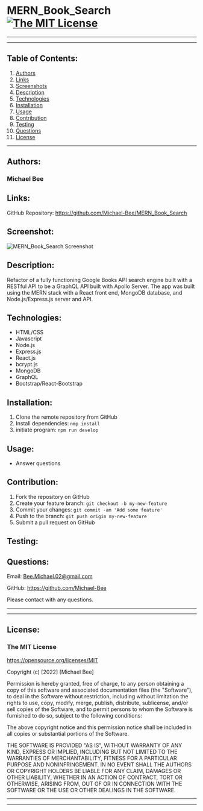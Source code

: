 # MERN_Book_Search [![The MIT License](https://img.shields.io/badge/License-MIT-red.svg)](https://opensource.org/licenses/MIT)

---
---

## Table of Contents:
1. [Authors](#authors)
2. [Links](#links)
3. [Screenshots](#screenshot)
4. [Description](#description)
5. [Technologies](#technologies)
6. [Installation](#installation)
7. [Usage](#usage)
8. [Contribution](#contribution)
9. [Testing](#testing)
10. [Questions](#contact)
11. [License](#license)
---
## <span id="authors">Authors:</span>
### Michael Bee


## <span id="links">Links:</span>
GitHub Repository: https://github.com/Michael-Bee/MERN_Book_Search


## <span id="screenshot">Screenshot:</span>
![MERN_Book_Search Screenshot](<!--- file location --->)


## <span id="description">Description:</span>
Refactor of a fully functioning Google Books API search engine built with a RESTful API to be a GraphQL API built with Apollo Server. The app was built using the MERN stack with a React front end, MongoDB database, and Node.js/Express.js server and API.


## <span id="technologies">Technologies:</span>
* HTML/CSS
* Javascript
* Node.js
* Express.js
* React.js
* bcrypt.js
* MongoDB
* GraphQL
* Bootstrap/React-Bootstrap


## <span id="installation">Installation:</span>
1. Clone the remote repository from GitHub
2. Install dependencies: `nmp install`
4. initiate program: `npm run develop`


## <span id="usage">Usage:</span>
* Answer questions 


## <span id="contribution">Contribution:</span>
1. Fork the repository on GitHub
2. Create your feature branch: `git checkout -b my-new-feature`
3. Commit your changes: `git commit -am 'Add some feature'`
4. Push to the branch: `git push origin my-new-feature`
5. Submit a pull request on GitHub


## <span id="testing">Testing:</span>


## <span id="contact">Questions:</span>
Email: Bee.Michael.02@gmail.com

GitHub: https://github.com/Michael-Bee

Please contact with any questions.

---
---

## <span id="license">License:</span>
### The MIT License

https://opensource.org/licenses/MIT

Copyright (c) [2022] [Michael Bee]

Permission is hereby granted, free of charge, to any person obtaining a copy
of this software and associated documentation files (the "Software"), to deal
in the Software without restriction, including without limitation the rights
to use, copy, modify, merge, publish, distribute, sublicense, and/or sell
copies of the Software, and to permit persons to whom the Software is
furnished to do so, subject to the following conditions:

The above copyright notice and this permission notice shall be included in all
copies or substantial portions of the Software.

THE SOFTWARE IS PROVIDED "AS IS", WITHOUT WARRANTY OF ANY KIND, EXPRESS OR
IMPLIED, INCLUDING BUT NOT LIMITED TO THE WARRANTIES OF MERCHANTABILITY,
FITNESS FOR A PARTICULAR PURPOSE AND NONINFRINGEMENT. IN NO EVENT SHALL THE
AUTHORS OR COPYRIGHT HOLDERS BE LIABLE FOR ANY CLAIM, DAMAGES OR OTHER
LIABILITY, WHETHER IN AN ACTION OF CONTRACT, TORT OR OTHERWISE, ARISING FROM,
OUT OF OR IN CONNECTION WITH THE SOFTWARE OR THE USE OR OTHER DEALINGS IN THE
SOFTWARE.

---
---
